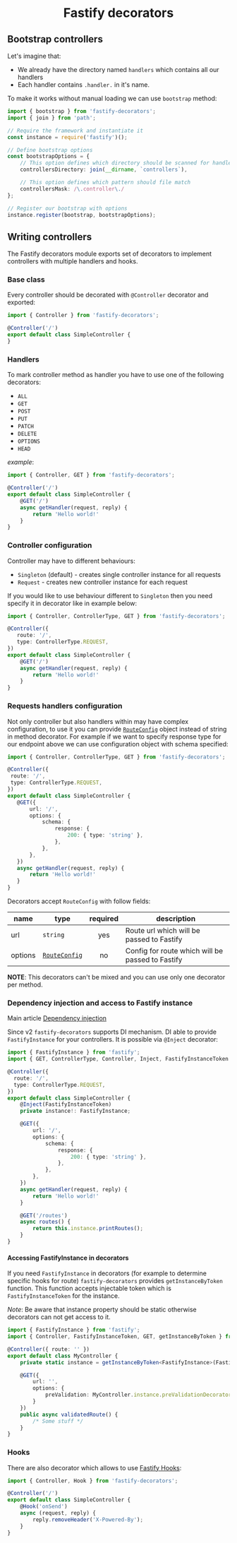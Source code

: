 <h1 align="center">Fastify decorators</h1>

## Bootstrap controllers
Let's imagine that:
- We already have the directory named `handlers` which contains all our handlers
- Each handler contains `.handler.` in it's name.

To make it works without manual loading we can use `bootstrap` method:
```typescript
import { bootstrap } from 'fastify-decorators';
import { join } from 'path';

// Require the framework and instantiate it
const instance = require('fastify')();

// Define bootstrap options
const bootstrapOptions = {
    // This option defines which directory should be scanned for handlers
    controllersDirectory: join(__dirname, `controllers`),

    // This option defines which pattern should file match
    controllersMask: /\.controller\./
};

// Register our bootstrap with options
instance.register(bootstrap, bootstrapOptions);
```

## Writing controllers

The Fastify decorators module exports set of decorators to implement controllers with multiple handlers and hooks.

### Base class

Every controller should be decorated with `@Controller` decorator and exported:
```typescript
import { Controller } from 'fastify-decorators';

@Controller('/')
export default class SimpleController {
}
```

### Handlers

To mark controller method as handler you have to use one of the following decorators:
- `ALL`
- `GET`
- `POST`
- `PUT`
- `PATCH`
- `DELETE`
- `OPTIONS`
- `HEAD`

*example*:
```typescript
import { Controller, GET } from 'fastify-decorators';

@Controller('/')
export default class SimpleController {
    @GET('/')
    async getHandler(request, reply) {
        return 'Hello world!'
    }
}
```

### Controller configuration

Controller may have to different behaviours:
- `Singleton` (default) - creates single controller instance for all requests
- `Request` - creates new controller instance for each request

If you would like to use behaviour different to `Singleton` then you need specify it in decorator like in example below:

```typescript
import { Controller, ControllerType, GET } from 'fastify-decorators';

@Controller({
   route: '/',
   type: ControllerType.REQUEST,
})
export default class SimpleController {
    @GET('/')
    async getHandler(request, reply) {
        return 'Hello world!'
    }
}
```

### Requests handlers configuration

Not only controller but also handlers within may have complex configuration, to use it you can provide [`RouteConfig`] object instead of string in method decorator.
For example if we want to specify response type for our endpoint above we can use configuration object with schema specified:

 ```typescript
import { Controller, ControllerType, GET } from 'fastify-decorators';
 
@Controller({
  route: '/',
  type: ControllerType.REQUEST,
})
export default class SimpleController {
    @GET({
        url: '/',
        options: {
            schema: {
                response: {
                    200: { type: 'string' },
                },
            },
        },
    })
    async getHandler(request, reply) {
        return 'Hello world!'
    }
}
 ```

Decorators accept `RouteConfig` with follow fields:

| name    | type            | required | description                                      |
|---------|-----------------|:--------:|--------------------------------------------------|
| url     | `string`        | yes      | Route url which will be passed to Fastify        |
| options | [`RouteConfig`] | no       | Config for route which will be passed to Fastify |

**NOTE**: This decorators can't be mixed and you can use only one decorator per method.

### Dependency injection and access to Fastify instance

Main article [Dependency injection]

Since v2 `fastify-decorators` supports DI mechanism.
DI able to provide `FastifyInstance` for your controllers. It is possible via `@Inject` decorator:

```typescript
import { FastifyInstance } from 'fastify';
import { GET, ControllerType, Controller, Inject, FastifyInstanceToken } from 'fastify-decorators';

@Controller({
  route: '/',
  type: ControllerType.REQUEST,
})
export default class SimpleController {
    @Inject(FastifyInstanceToken)
    private instance!: FastifyInstance;

    @GET({
        url: '/',
        options: {
            schema: {
                response: {
                    200: { type: 'string' },
                },
            },
        },
    })
    async getHandler(request, reply) {
        return 'Hello world!'
    }

    @GET('/routes')
    async routes() {
        return this.instance.printRoutes();
    }
}
```

#### Accessing FastifyInstance in decorators

If you need `FastifyInstance` in decorators (for example to determine specific hooks for route) `fastify-decorators` provides `getInstanceByToken` function.
This function accepts injectable token which is `FastifyInstanceToken` for the instance.

*Note*: Be aware that instance property should be static otherwise decorators can not get access to it. 

```typescript
import { FastifyInstance } from 'fastify';
import { Controller, FastifyInstanceToken, GET, getInstanceByToken } from 'fastify-decorators';

@Controller({ route: '' })
export default class MyController {
    private static instance = getInstanceByToken<FastifyInstance>(FastifyInstanceToken);

    @GET({
        url: '',
        options: {
            preValidation: MyController.instance.preValidationDecorator
        }
    })
    public async validatedRoute() {
        /* Some stuff */
    }
}
```

### Hooks

There are also decorator which allows to use [Fastify Hooks]:
```typescript
import { Controller, Hook } from 'fastify-decorators';

@Controller('/')
export default class SimpleController {
    @Hook('onSend')
    async (request, reply) {
        reply.removeHeader('X-Powered-By');
    }
}
```

[Fastify Hooks]: https://github.com/fastify/fastify/blob/master/docs/Hooks.md
[`RouteConfig`]: https://github.com/fastify/fastify/blob/master/docs/Routes.md
[Dependency Injection]: ./Dependency-Injection.md
